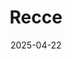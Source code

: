 ---  
layout: startup_page  
title: "Recce"  
id: "datarecce.io"  
permalink: "/reccedatarecce.io04222025/"  
website: "https://datarecce.io/"  
funding_round: "Pre-Seed"  
funding_amount: "$4M"  
investors: "Heavybit, Vertex Ventures US, Hive Ventures, Visionary, Brighter Capital, SVT Angels, Ventek Ventures, Essence VC"  
about: "Recce provides data-native code review tools for data transformation projects and AI systems. Initially launched as an open-source project, it now offers a cloud platform (Recce Cloud) for enhanced collaboration, streamlining data validation across the software lifecycle and ensuring data accuracy in complex systems."  
markets: "Data Management, AI, Software Development"  
hq: "San Francisco, California, United States"  
founded_year: "2023"  
linkedin: "https://www.linkedin.com/company/datarecce"  
twitter: ""  
instagram: ""  
facebook: ""  
crunchbase: "https://www.crunchbase.com/organization/datarecce?utm_source=linkedin&utm_medium=referral&utm_campaign=linkedin_companies&utm_content=profile_cta_anon&trk=funding_crunchbase"  
pitchbook: ""  

date_display: "22-Apr-2025"  
date: "2025-04-22"

# SEO Optimization  
meta_title: "Recce - Pre-Seed Funding ($4M)"  
meta_description: "Recce, Recce provides data-native code review tools for data transformation projects and AI systems. Initially launched as an open-source project, it now off..."  
meta_keywords: "Recce, Data Management, AI, Software Development, Pre-Seed funding"  
canonical_url: "https://startup.projectstartups.com/reccedatarecce.io04222025/"  
---